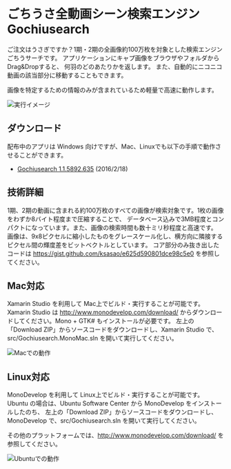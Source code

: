 # ごちうさ全動画シーン検索エンジン Gochiusearch
ご注文はうさぎですか？1期・2期の全画像約100万枚を対象とした検索エンジン ごちうサーチです。
アプリケーションにキャプ画像をブラウザやフォルダからDrag&Dropすると、
何羽のどのあたりかを返します。
また、自動的にニコニコ動画の該当部分に移動することもできます。

画像を特定するための情報のみが含まれているため軽量で高速に動作します。

![実行イメージ](https://raw.githubusercontent.com/wiki/ksasao/Gochiusearch/image1.png)

## ダウンロード
配布中のアプリは Windows 向けですが、Mac、Linuxでも以下の手順で動作させることができます。

- [Gochiusearch 1.1.5892.635](https://github.com/ksasao/Gochiusearch/blob/master/Release/Gochiusearch-1.1.5892.635.zip?raw=true) (2016/2/18)

## 技術詳細
1期、2期の動画に含まれる約100万枚のすべての画像が検索対象です。1枚の画像をわずか8バイト程度まで圧縮することで、
データベース込みで3MB程度とコンパクトになっています。また、画像の検索時間も数十ミリ秒程度と高速です。
画像は、9x8ピクセルに縮小したものをグレースケール化し、横方向に隣接するピクセル間の輝度差をビットベクトルとしています。
コア部分のみ抜き出したコードは https://gist.github.com/ksasao/e625d590801dce98c5e0 を参照してください。

## Mac対応
Xamarin Studio を利用して Mac上でビルド・実行することが可能です。
Xamarin Studio は http://www.monodevelop.com/download/ からダウンロードしてください。Mono + GTK# もインストールが必要です。
左上の「Download ZIP」からソースコードをダウンロードし、Xamarin Studio で、src/Gochiusearch.MonoMac.sln を開いて実行してください。

![Macでの動作](https://raw.githubusercontent.com/wiki/ksasao/Gochiusearch/mac.png)

## Linux対応
MonoDevelop を利用して Linux上でビルド・実行することが可能です。
Ubuntu の場合は、Ubuntu Software Center から MonoDevelop をインストールしたのち、
左上の「Download ZIP」からソースコードをダウンロードし、MonoDevelop で、src/Gochiusearch.sln を開いて実行してください。

その他のプラットフォームでは、http://www.monodevelop.com/download/ を参照してください。

![Ubuntuでの動作](https://raw.githubusercontent.com/wiki/ksasao/Gochiusearch/ubuntu.png)
